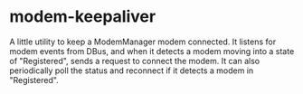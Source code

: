 # modem-keepaliver

A little utility to keep a ModemManager modem connected. It listens for modem events from DBus, and when it detects a modem moving into a state of "Registered", sends a request to connect the modem. It can also periodically poll the status and reconnect if it detects a modem in "Registered".
